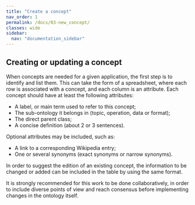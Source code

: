 ```yaml
---
title: "Create a concept"
nav_order: 1
permalink: /docs/03-new_concept/
classes: wide
sidebar:
  nav: "documentation_sidebar"
---
```


## Creating or updating a concept

When concepts are needed for a given application, the first step is to identify and list them. This can take the form of a spreadsheet, where each row is associated with a concept, and each column is an attribute. Each concept should have at least the following attributes:

* A label, or main term used to refer to this concept;
* The sub-ontology it belongs in (topic, operation, data or format);
* The direct parent class;
* A concise definition (about 2 or 3 sentences).

Optional attributes may be included, such as:

* A link to a corresponding Wikipedia entry;
* One or several synonyms (exact synonyms or narrow synonyms).

In order to suggest the edition of an existing concept, the information to be changed or added can be included in the table by using the same format.  

It is strongly recommended for this work to be done collaboratively, in order to include diverse points of view and reach consensus before implementing changes in the ontology itself. 
